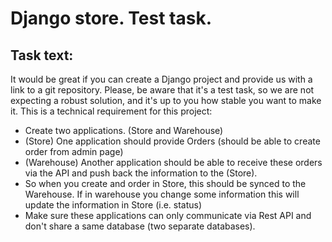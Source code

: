 # Django store. Test task.

## Task text:
It would be great if you can create a Django project and provide us with a link to a git repository.
Please, be aware that it's a test task, so we are not expecting a robust solution, and it's up to you how stable you want to make it.
This is a technical requirement for this project:
* Create two applications. (Store and Warehouse)
* (Store) One application should provide Orders (should be able to create order from admin page)
* (Warehouse) Another application should be able to receive these orders via the API and push back the information to the (Store).
* So when you create and order in Store, this should be synced to the Warehouse. If in warehouse you change some information this will update the information in Store (i.e. status)
* Make sure these applications can only communicate via Rest API and don't share a same database (two separate databases).
